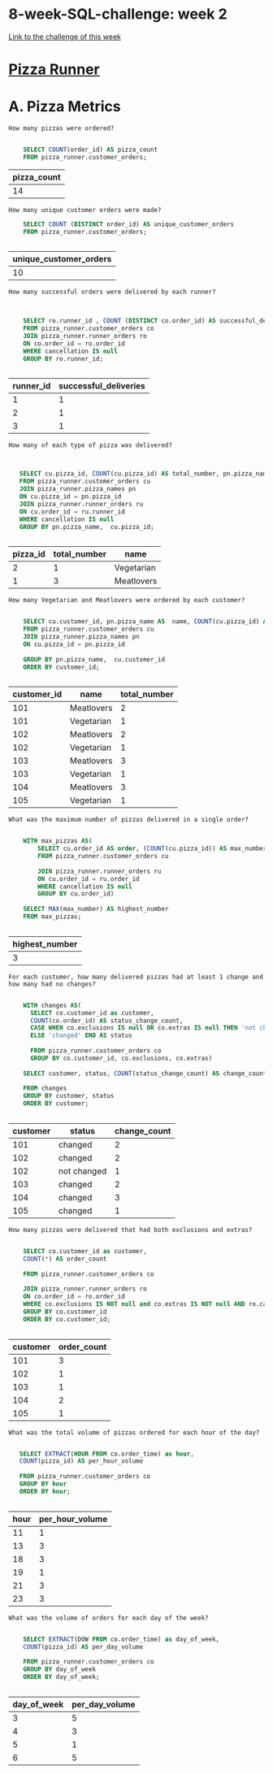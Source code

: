 # 8-week-SQL-challenge: week 2
[Link to the challenge of this week](https://8weeksqlchallenge.com/case-study-2/)

# [Pizza Runner](https://8weeksqlchallenge.com/images/case-study-designs/2.png)

# A. Pizza Metrics

    How many pizzas were ordered?
    
```SQL

    SELECT COUNT(order_id) AS pizza_count
    FROM pizza_runner.customer_orders;


```

| pizza_count |
| ----- |
| 14    |





    How many unique customer orders were made?
    
```SQL
    SELECT COUNT (DISTINCT order_id) AS unique_customer_orders
    FROM pizza_runner.customer_orders;
    
```

| unique_customer_orders |
| ---------------------- |
| 10                     |


    How many successful orders were delivered by each runner?
    
```SQL

  
    SELECT ro.runner_id , COUNT (DISTINCT co.order_id) AS successful_deliveries
    FROM pizza_runner.customer_orders co
    JOIN pizza_runner.runner_orders ro
    ON co.order_id = ro.order_id
    WHERE cancellation IS null
    GROUP BY ro.runner_id;
    
```

| runner_id | successful_deliveries |
| --------- | --------------------- |
| 1         | 1                     |
| 2         | 1                     |
| 3         | 1                     |




    How many of each type of pizza was delivered?
    
 ```SQL


    SELECT cu.pizza_id, COUNT(cu.pizza_id) AS total_number, pn.pizza_name AS  name
    FROM pizza_runner.customer_orders cu
    JOIN pizza_runner.pizza_names pn
    ON cu.pizza_id = pn.pizza_id
    JOIN pizza_runner.runner_orders ru
    ON cu.order_id = ru.runner_id
    WHERE cancellation IS null
    GROUP BY pn.pizza_name,  cu.pizza_id;
    
```

| pizza_id | total_number | name       |
| -------- | ------------ | ---------- |
| 2        | 1            | Vegetarian |
| 1        | 3            | Meatlovers |


    How many Vegetarian and Meatlovers were ordered by each customer?
```SQL

    SELECT cu.customer_id, pn.pizza_name AS  name, COUNT(cu.pizza_id) AS total_number
    FROM pizza_runner.customer_orders cu
    JOIN pizza_runner.pizza_names pn
    ON cu.pizza_id = pn.pizza_id
    
    GROUP BY pn.pizza_name,  cu.customer_id
    ORDER BY customer_id;
    
```

| customer_id | name       | total_number |
| ----------- | ---------- | ------------ |
| 101         | Meatlovers | 2            |
| 101         | Vegetarian | 1            |
| 102         | Meatlovers | 2            |
| 102         | Vegetarian | 1            |
| 103         | Meatlovers | 3            |
| 103         | Vegetarian | 1            |
| 104         | Meatlovers | 3            |
| 105         | Vegetarian | 1            |

 

    What was the maximum number of pizzas delivered in a single order?
    
```SQL

    WITH max_pizzas AS(
    	SELECT cu.order_id AS order, (COUNT(cu.pizza_id)) AS max_number
        FROM pizza_runner.customer_orders cu
        
        JOIN pizza_runner.runner_orders ru
        ON cu.order_id = ru.order_id
        WHERE cancellation IS null
        GROUP BY cu.order_id)
        
    SELECT MAX(max_number) AS highest_number
    FROM max_pizzas;
    
```

| highest_number |
| -------------- |
| 3              |

    For each customer, how many delivered pizzas had at least 1 change and how many had no changes?

```SQL

    WITH changes AS(
      SELECT co.customer_id as customer,
      COUNT(co.order_id) AS status_change_count,
      CASE WHEN co.exclusions IS null OR co.extras IS null THEN 'not changed'
      ELSE 'changed' END AS status 
        
      FROM pizza_runner.customer_orders co
      GROUP BY co.customer_id, co.exclusions, co.extras)
      
    SELECT customer, status, COUNT(status_change_count) AS change_count
    
    FROM changes
    GROUP BY customer, status
    ORDER BY customer;
    
```

| customer | status      | change_count |
| -------- | ----------- | ------------ |
| 101      | changed     | 2            |
| 102      | changed     | 2            |
| 102      | not changed | 1            |
| 103      | changed     | 2            |
| 104      | changed     | 3            |
| 105      | changed     | 1            |


    How many pizzas were delivered that had both exclusions and extras?
    
```SQL

    SELECT co.customer_id as customer,
    COUNT(*) AS order_count
        
    FROM pizza_runner.customer_orders co
    
    JOIN pizza_runner.runner_orders ro 
    ON co.order_id = ro.order_id
    WHERE co.exclusions IS NOT null and co.extras IS NOT null AND ro.cancellation IS NOT null
    GROUP BY co.customer_id
    ORDER BY co.customer_id;
    
```

| customer | order_count |
| -------- | ----------- |
| 101      | 3           |
| 102      | 1           |
| 103      | 1           |
| 104      | 2           |
| 105      | 1           |


    What was the total volume of pizzas ordered for each hour of the day?
    
 ```SQL

    SELECT EXTRACT(HOUR FROM co.order_time) as hour,
    COUNT(pizza_id) AS per_hour_volume
    
    FROM pizza_runner.customer_orders co
    GROUP BY hour
    ORDER BY hour;
    
```

| hour | per_hour_volume |
| ---- | --------------- |
| 11   | 1               |
| 13   | 3               |
| 18   | 3               |
| 19   | 1               |
| 21   | 3               |
| 23   | 3               |

    
    What was the volume of orders for each day of the week?
    
```SQL

    SELECT EXTRACT(DOW FROM co.order_time) as day_of_week,
    COUNT(pizza_id) AS per_day_volume
    
    FROM pizza_runner.customer_orders co
    GROUP BY day_of_week
    ORDER BY day_of_week;
    
```

| day_of_week | per_day_volume |
| ----------- | -------------- |
| 3           | 5              |
| 4           | 3              |
| 5           | 1              |
| 6           | 5              |


    
  
